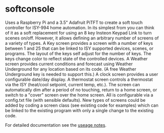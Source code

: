 # softconsole
Uses a Raspberry Pi and a 3.5" Adafruit PiTFT to create a soft touch controller for ISY-994 home automation.  In its
simplest from you can think of it as a soft replacement for using an 8 key Insteon Keypad Link to turn scenes on/off.
However, it allows defining an arbitrary number of screens of a variety of types.  A Key screen provides a screen with
a number of keys between 1 and 25 that can be linked to ISY supported devices, scenes, or programs.  The layout of
the keys self adjust for the number of keys.  The keys change color to reflect state of the controlled devices.  A
Weather screen provides current conditions and forecast using Weather Underground for any location based on its code.
(A free Weather Underground key is needed to support this.)  A clock screen provides a user configurable date/day
display.  A thermostat screen controls a thermostat via the ISY (heat/cool setpoint, current temp, etc.).  The screen
can automatically dim after a period of no touching, return to a home screen, or switch to a "cover" screen over the
home screen.  All is configurable via a config.txt file (with sensible defaults).  New types of screens could be added
by coding a screen class (see existing code for examples) which can be linked to the existing program with only a
single change to the existing code.

For detailed documentation see the [useage notes](docs/useagenotes.md).
